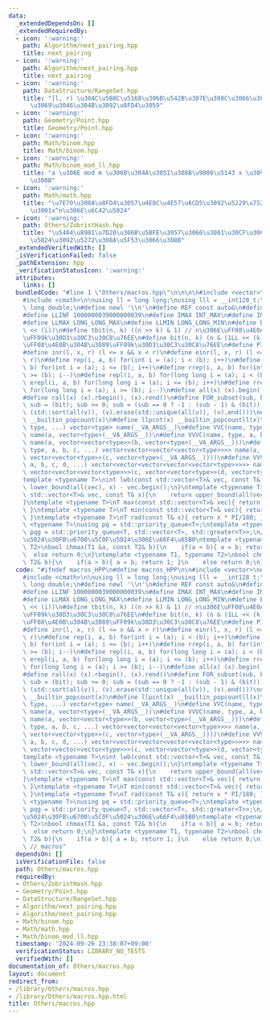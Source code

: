 ```yaml
---
data:
  _extendedDependsOn: []
  _extendedRequiredBy:
  - icon: ':warning:'
    path: Algorithm/next_pairing.hpp
    title: next_pairing
  - icon: ':warning:'
    path: Algorithm/next_pairing.hpp
    title: next_pairing
  - icon: ':warning:'
    path: DataStructure/RangeSet.hpp
    title: "[l, r) \u304C\u5B8C\u5168\u306B\u542B\u307E\u308C\u3066\u3044\u308B\u304B\
      \u3069\u3046\u304B\u3092\u8FD4\u3059"
  - icon: ':warning:'
    path: Geometry/Point.hpp
    title: Geometry/Point.hpp
  - icon: ':warning:'
    path: Math/binom.hpp
    title: Math/binom.hpp
  - icon: ':warning:'
    path: Math/binom_mod_ll.hpp
    title: "a \u306E mod m \u306B\u304A\u3051\u308B\u9006\u5143 x \u3092\u6C42\u3081\
      \u308B"
  - icon: ':warning:'
    path: Math/math.hpp
    title: "\u7E70\u308A\u8FD4\u3057\u4E8C\u4E57\u6CD5\u3092\u5229\u7528\u3057\u305F\
      \u3001x^n\u306E\u6C42\u5024"
  - icon: ':warning:'
    path: Others/ZobristHash.hpp
    title: "\u5404\u8981\u7D20\u306B\u5BFE\u3057\u3066\u3001\u30CF\u30C3\u30B7\u30E5\
      \u5024\u3092\u5272\u308A\u5F53\u3066\u308B"
  _extendedVerifiedWith: []
  _isVerificationFailed: false
  _pathExtension: hpp
  _verificationStatusIcon: ':warning:'
  attributes:
    links: []
  bundledCode: "#line 1 \"Others/macros.hpp\"\n\n\n\n#include <vector>\n#include <queue>\n\
    #include <cmath>\n\nusing ll = long long;\nusing lll = __int128_t;\nusing ld =\
    \ long double;\n#define newl '\\n'\n#define REF const auto&\n#define INF 1000390039\n\
    #define LLINF 1000000039000000039\n#define IMAX INT_MAX\n#define IMIN INT_MIN\n\
    #define LLMAX LONG_LONG_MAX\n#define LLMIN LONG_LONG_MIN\n#define BIT(i) (1LL\
    \ << (i))\n#define tbit(n, k) ((n >> k) & 1) // n\u306E\uFF08\u4E0A\u304B\u3089\
    \uFF09k\u30D3\u30C3\u30C8\u76EE\n#define bit(n, k) (n & (1LL << (k))) // n\u306E\
    \uFF08\u4E0B\u304B\u3089\uFF09k\u30D3\u30C3\u30C8\u76EE\n#define PI acos(-1)\n\
    #define inr(l, x, r) (l <= x && x < r)\n#define einr(l, x, r) (l <= x && x <=\
    \ r)\n#define rep(i, a, b) for(int i = (a); i < (b); i++)\n#define erep(i, a,\
    \ b) for(int i = (a); i <= (b); i++)\n#define rrep(i, a, b) for(int i = (a); i\
    \ >= (b); i--)\n#define repl(i, a, b) for(long long i = (a); i < (b); i++)\n#define\
    \ erepl(i, a, b) for(long long i = (a); i <= (b); i++)\n#define rrepl(i, a, b)\
    \ for(long long i = (a); i >= (b); i--)\n#define all(x) (x).begin(), (x).end()\n\
    #define rall(x) (x).rbegin(), (x).rend()\n#define FOR_subset(sub, bit) for (ll\
    \ sub = (bit); sub >= 0; sub = (sub == 0 ? -1 : (sub - 1) & (bit)))\n#define UNIQUE(v)\
    \ (std::sort(all(v)), (v).erase(std::unique(all(v)), (v).end()))\n#define pcnt(x)\
    \ __builtin_popcount(x)\n#define llpcnt(x) __builtin_popcountll(x)\n#define VC(name,\
    \ type, ...) vector<type> name(__VA_ARGS__)\n#define VVC(name, type, a, ...) vector<vector<type>>\
    \ name(a, vector<type>(__VA_ARGS__))\n#define VVVC(name, type, a, b, ...) vector<vector<vector<type>>>\
    \ name(a, vector<vector<type>>(b, vector<type>(__VA_ARGS__)))\n#define VVVVC(name,\
    \ type, a, b, c, ...) vector<vector<vector<vector<type>>>> name(a, vector<vector<vector<type>>>(b,\
    \ vector<vector<type>>(c, vector<type>(__VA_ARGS__))))\n#define VVVVVC(name, type,\
    \ a, b, c, d, ...) vector<vector<vector<vector<vector<type>>>>> name(a, vector<vector<vector<vector<type>>>>(b,\
    \ vector<vector<vector<type>>>(c, vector<vector<type>>(d, vector<type>(__VA_ARGS__)))));\n\
    template <typename T>\nint lwb(const std::vector<T>& vec, const T& x){\n    return\
    \ lower_bound(all(vec), x) - vec.begin();\n}\ntemplate <typename T>\nint upb(const\
    \ std::vector<T>& vec, const T& x){\n    return upper_bound(all(vec), x) - vec.begin();\n\
    }\ntemplate <typename T>\nT max(const std::vector<T>& vec){ return *max_element(all(vec));\
    \ }\ntemplate <typename T>\nT min(const std::vector<T>& vec){ return *min_element(all(vec));\
    \ }\ntemplate <typename T>\nT rad(const T& x){ return x * PI/180; }\ntemplate\
    \ <typename T>\nusing pq = std::priority_queue<T>;\ntemplate <typename T>\nusing\
    \ pqg = std::priority_queue<T, std::vector<T>, std::greater<T>>;\n// \u6700\u5927\
    \u5024\u30FB\u6700\u5C0F\u5024\u306E\u66F4\u65B0\ntemplate <typename T1, typename\
    \ T2>\nbool chmax(T1 &a, const T2& b){\n    if(a < b){ a = b; return 1; }\n  \
    \  else return 0;\n}\ntemplate <typename T1, typename T2>\nbool chmin(T1 &a, const\
    \ T2& b){\n    if(a > b){ a = b; return 1; }\n    else return 0;\n}\n\n\n"
  code: "#ifndef macros_HPP\n#define macros_HPP\n\n#include <vector>\n#include <queue>\n\
    #include <cmath>\n\nusing ll = long long;\nusing lll = __int128_t;\nusing ld =\
    \ long double;\n#define newl '\\n'\n#define REF const auto&\n#define INF 1000390039\n\
    #define LLINF 1000000039000000039\n#define IMAX INT_MAX\n#define IMIN INT_MIN\n\
    #define LLMAX LONG_LONG_MAX\n#define LLMIN LONG_LONG_MIN\n#define BIT(i) (1LL\
    \ << (i))\n#define tbit(n, k) ((n >> k) & 1) // n\u306E\uFF08\u4E0A\u304B\u3089\
    \uFF09k\u30D3\u30C3\u30C8\u76EE\n#define bit(n, k) (n & (1LL << (k))) // n\u306E\
    \uFF08\u4E0B\u304B\u3089\uFF09k\u30D3\u30C3\u30C8\u76EE\n#define PI acos(-1)\n\
    #define inr(l, x, r) (l <= x && x < r)\n#define einr(l, x, r) (l <= x && x <=\
    \ r)\n#define rep(i, a, b) for(int i = (a); i < (b); i++)\n#define erep(i, a,\
    \ b) for(int i = (a); i <= (b); i++)\n#define rrep(i, a, b) for(int i = (a); i\
    \ >= (b); i--)\n#define repl(i, a, b) for(long long i = (a); i < (b); i++)\n#define\
    \ erepl(i, a, b) for(long long i = (a); i <= (b); i++)\n#define rrepl(i, a, b)\
    \ for(long long i = (a); i >= (b); i--)\n#define all(x) (x).begin(), (x).end()\n\
    #define rall(x) (x).rbegin(), (x).rend()\n#define FOR_subset(sub, bit) for (ll\
    \ sub = (bit); sub >= 0; sub = (sub == 0 ? -1 : (sub - 1) & (bit)))\n#define UNIQUE(v)\
    \ (std::sort(all(v)), (v).erase(std::unique(all(v)), (v).end()))\n#define pcnt(x)\
    \ __builtin_popcount(x)\n#define llpcnt(x) __builtin_popcountll(x)\n#define VC(name,\
    \ type, ...) vector<type> name(__VA_ARGS__)\n#define VVC(name, type, a, ...) vector<vector<type>>\
    \ name(a, vector<type>(__VA_ARGS__))\n#define VVVC(name, type, a, b, ...) vector<vector<vector<type>>>\
    \ name(a, vector<vector<type>>(b, vector<type>(__VA_ARGS__)))\n#define VVVVC(name,\
    \ type, a, b, c, ...) vector<vector<vector<vector<type>>>> name(a, vector<vector<vector<type>>>(b,\
    \ vector<vector<type>>(c, vector<type>(__VA_ARGS__))))\n#define VVVVVC(name, type,\
    \ a, b, c, d, ...) vector<vector<vector<vector<vector<type>>>>> name(a, vector<vector<vector<vector<type>>>>(b,\
    \ vector<vector<vector<type>>>(c, vector<vector<type>>(d, vector<type>(__VA_ARGS__)))));\n\
    template <typename T>\nint lwb(const std::vector<T>& vec, const T& x){\n    return\
    \ lower_bound(all(vec), x) - vec.begin();\n}\ntemplate <typename T>\nint upb(const\
    \ std::vector<T>& vec, const T& x){\n    return upper_bound(all(vec), x) - vec.begin();\n\
    }\ntemplate <typename T>\nT max(const std::vector<T>& vec){ return *max_element(all(vec));\
    \ }\ntemplate <typename T>\nT min(const std::vector<T>& vec){ return *min_element(all(vec));\
    \ }\ntemplate <typename T>\nT rad(const T& x){ return x * PI/180; }\ntemplate\
    \ <typename T>\nusing pq = std::priority_queue<T>;\ntemplate <typename T>\nusing\
    \ pqg = std::priority_queue<T, std::vector<T>, std::greater<T>>;\n// \u6700\u5927\
    \u5024\u30FB\u6700\u5C0F\u5024\u306E\u66F4\u65B0\ntemplate <typename T1, typename\
    \ T2>\nbool chmax(T1 &a, const T2& b){\n    if(a < b){ a = b; return 1; }\n  \
    \  else return 0;\n}\ntemplate <typename T1, typename T2>\nbool chmin(T1 &a, const\
    \ T2& b){\n    if(a > b){ a = b; return 1; }\n    else return 0;\n}\n\n#endif\
    \ // macros"
  dependsOn: []
  isVerificationFile: false
  path: Others/macros.hpp
  requiredBy:
  - Others/ZobristHash.hpp
  - Geometry/Point.hpp
  - DataStructure/RangeSet.hpp
  - Algorithm/next_pairing.hpp
  - Algorithm/next_pairing.hpp
  - Math/binom.hpp
  - Math/math.hpp
  - Math/binom_mod_ll.hpp
  timestamp: '2024-09-26 23:38:07+09:00'
  verificationStatus: LIBRARY_NO_TESTS
  verifiedWith: []
documentation_of: Others/macros.hpp
layout: document
redirect_from:
- /library/Others/macros.hpp
- /library/Others/macros.hpp.html
title: Others/macros.hpp
---
```

